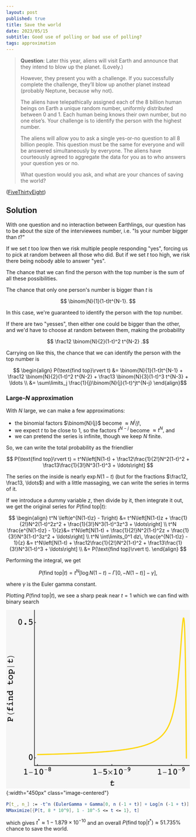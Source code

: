 ```yaml
---
layout: post
published: true
title: Save the world
date: 2023/05/15
subtitle: Good use of polling or bad use of polling?
tags: approximation 
---
```


>**Question**: Later this year, aliens will visit Earth and announce that they intend to blow up the planet. (Lovely.)
>
>However, they present you with a challenge. If you successfully complete the challenge, they’ll blow up another planet instead (probably Neptune, because why not).
>
>The aliens have telepathically assigned each of the 8 billion human beings on Earth a unique random number, uniformly distributed between $0$ and $1.$ Each human being knows their own number, but no one else’s. Your challenge is to identify the person with the highest number.
>
>The aliens will allow you to ask a single yes-or-no question to all $8$ billion people. This question must be the same for everyone and will be answered simultaneously by everyone. The aliens have courteously agreed to aggregate the data for you as to who answers your question yes or no.
>
>What question would you ask, and what are your chances of saving the world?

<!--more-->

([FiveThirtyEight](https://fivethirtyeight.com/features/can-you-save-the-world/))

## Solution

With one question and no interaction between Earthlings, our question has to be about the size of the interviewees number, i.e. "Is your number bigger than $t$?"

If we set $t$ too low then we risk multiple people responding "yes", forcing us to pick at random between all those who did. But if we set $t$ too high, we risk there being nobody able to answer "yes".

<!-- $($something much higher than $1-1/(8\times10^9))$ -->

The chance that we can find the person with the top number is the sum of all these possibilities.

The chance that only one person's number is bigger than $t$ is

$$ \binom{N}{1}(1-t)t^{N-1}. $$

In this case, we're guaranteed to identify the person with the top number.

If there are two "yesses", then either one could be bigger than the other, and we'd have to choose at random between them, making the probability

$$ \frac12 \binom{N}{2}(1-t)^2 t^{N-2} .$$

Carrying on like this, the chance that we can identify the person with the top number is 

$$ \begin{align}
  P(\text{find top}\rvert t) &= \binom{N}{1}(1-t)t^{N-1} + \frac12 \binom{N}{2}(1-t)^2 t^{N-2} + \frac13 \binom{N}{3}(1-t)^3 t^{N-3} + \ldots \\
  &= \sum\limits_j \frac{1}{j}\binom{N}{j}(1-t)^jt^{N-j}
\end{align}$$

### Large-$N$ approximation

With $N$ large, we can make a few approximations:

- the binomial factors $\binom{N}{j}$ become $\approx N^j/j!,$ 
- we expect $t$ to be close to $1,$ so the factors $t^{N-j}$ become $\approx t^N,$ and 
- we can pretend the series is infinite, though we keep $N$ finite.

<!-- (for high powers of $j$ where the second one doesn't hold, the $(1-t)^j$ will have already supressed the term). -->

So, we can write the total probability as the friendlier

$$
  P(\text{find top}\rvert t) = t^N\left[N(1-t) + \frac12\frac{1}{2!}N^2(1-t)^2 + \frac13\frac{1}{3!}N^3(1-t)^3 + \ldots\right] 
$$

The series on the inside is nearly $\exp N(1-t)$ (but for the fractions $\frac12, \frac13, \ldots$) and with a little massaging, we can write the series in terms of it. 

If we introduce a dummy variable $z,$ then divide by it, then integrate it out, we get the original series for $P(\text{find top}\rvert t):$

$$ 
  \begin{align}
t^N \left(e^{N(1-t)z} - 1\right) &= t^N\left[N(1-t)z + \frac{1}{2!}N^2(1-t)^2z^2 + \frac{1}{3!}N^3(1-t)^3z^3 + \ldots\right] \\
t^N \frac{e^{N(1-t)z} - 1}{z}&= t^N\left[N(1-t) + \frac{1}{2!}N^2(1-t)^2z + \frac{1}{3!}N^3(1-t)^3z^2 + \ldots\right] \\
t^N \int\limits_0^1 dz\, \frac{e^{N(1-t)z} - 1}{z} &= t^N\left[N(1-t) + \frac12\frac{1}{2!}N^2(1-t)^2 + \frac13\frac{1}{3!}N^3(1-t)^3 + \ldots\right] \\
 &= P(\text{find top}\rvert t).
\end{align} 
$$

Performing the integral, we get

$$ P(\text{find top}\rvert t) = t^N\left[\log N(1-t) - \Gamma\left[0, -N(1-t)\right] - \gamma\right], $$

where $\gamma$ is the Euler gamma constant.

Plotting $P(\text{find top}\rvert t),$ we see a sharp peak near $t=1$ which we can find with binary search

![](/img/2023-05-15-save-world-plot2.png){:width="450px" class="image-centered"}

```mathematica
P[t_, n_] := -t^n (EulerGamma + Gamma[0, n (-1 + t)] + Log[n (-1 + t)]);
NMaximize[{P[t, 8 * 10^9], 1 - 10^-5 <= t <= 1}, t]
```

which gives $t^* \approx 1-1.879\times10^{-10}$ and an overall $P(\text{find top}\rvert t^*) \approx 51.735\%$ chance to save the world.

<br>
